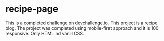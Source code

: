# recipe-page
This is a completed challenge on devchallenge.io. This project is a recipe blog. The project was completed using mobile-first approach and it is 100 responsive. 
Only HTML nd vanill CSS.
